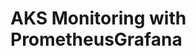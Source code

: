 # AKS Monitoring with PrometheusGrafana                                                                                                                                                                                                                                                                                                                                                                                                                            
